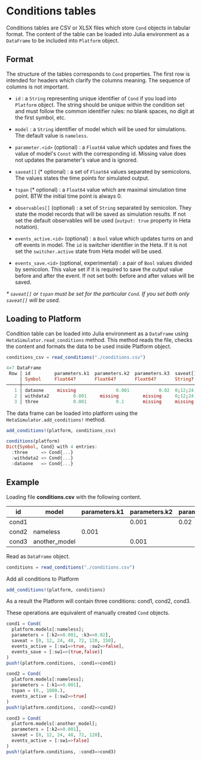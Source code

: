 # Conditions tables

Conditions tables are CSV or XLSX files which store `Cond` objects in tabular format.
The content of the table can be loaded into Julia environment as a `DataFrame` to be included into `Platform` object.

## Format

The structure of the tables corresponds to `Cond` properties.
The first row is intended for headers which clarify the columns meaning. The sequence of columns is not important.

- `id` : a `String` representing unique identifier of `Cond` if you load into `Platform` object. The string should be unique within the condition set and must follow the common identifier rules: no blank spaces, no digit at the first symbol, etc.

- `model` : a `String` identifier of model which will be used for simulations. The default value is `nameless`.

- `parameter.<id>` (optional) : a `Float64` value which updates and fixes the value of model's `Const` with the corresponding id. Missing value does not updates the parameter's value and is ignored.

- `saveat[]` (* optional) : a set of `Float64` values separated by semicolons. The values states the time points for simulated output.

- `tspan` (* optional) : a `Float64` value which are maximal simulation time point. BTW the initial time point is always 0.

- `observables[]` (optional) : a set of `String` separated by semicolon. They state the model records that will be saved as simulation results. If not set the default observables will be used (`output: true` property in Heta notation).

- `events_active.<id>` (optional) : a `Bool` value which updates turns on and off events in model. The `id` is switcher identifier in the Heta. If it is not set the `switcher.active` state from Heta model will be used.

- `events_save.<id>` (optional, experimental) : a pair of `Bool` values divided by semicolon. This value set if it is required to save the output value before and after the event. If not set both: before and after values will be saved.

_* `saveat[]` or `tspan` must be set for the particular `Cond`. If you set both only `saveat[]` will be used._

## Loading to Platform

Condition table can be loaded into Julia environment as a `DataFrame` using `HetaSimulator.read_conditions` method. This method reads the file, checks the content and formats the data to be used inside Platform object.

```julia
conditions_csv = read_conditions("./conditions.csv")

4×7 DataFrame
 Row │ id         parameters.k1  parameters.k2  parameters.k3  saveat[]           tspan      observables[] 
     │ Symbol     Float64?       Float64?       Float64?       String?            Float64?   String?       
─────┼─────────────────────────────────────────────────────────────────────────────────────────────────────
   1 │ dataone     missing               0.001           0.02  0;12;24;48;72;120      150.0  missing       
   2 │ withdata2         0.001     missing         missing     0;12;24;48;72;120  missing    missing       
   3 │ three             0.001           0.1       missing     missing                250.0  missing       
```

The data frame can be loaded into platform using the `HetaSimulator.add_conditions!` method.

```julia
add_conditions!(platform, conditions_csv)

conditions(platform)
Dict{Symbol, Cond} with 4 entries:
  :three     => Cond{...}
  :withdata2 => Cond{...} 
  :dataone   => Cond{...}
```

## Example

Loading file __conditions.csv__ with the following content.

id | model | parameters.k1 | parameters.k2 | parameters.k3 | saveat[] | tspan | observables[] | events_active.sw1 | events_active.sw2 | events_save.sw1
--- | --- | --- | --- | --- | --- | --- | --- | --- | --- | ---
cond1 | |  | 0.001 | 0.02 | 0;12;24;48;72;120;150 | | | true | false | true;false
cond2 | nameless | 0.001 |  |  | |  1000 | | | true |
cond3 | another_model | | 0.001  |  | 0;12;24;48;72;120 |  | | false |

Read as `DataFrame` object.

```julia
conditions = read_conditions("./conditions.csv")
```

Add all conditions to Platform

```julia
add_conditions!(platform, conditions)
```

As a result the Platform will contain three conditions: cond1, cond2, cond3.

These operations are equivalent of manually created `Cond` objects.

```julia
cond1 = Cond(
  platform.models[:nameless];
  parameters = [:k2=>0.001, :k3=>0.02],
  saveat = [0, 12, 24, 48, 72, 120, 150],
  events_active = [:sw1=>true, :sw2=>false],
  events_save = [:sw1=>(true,false)]
)
push!(platform.conditions, :cond1=>cond1)

cond2 = Cond(
  platform.models[:nameless];
  parameters = [:k1=>0.001],
  tspan = (0., 1000.),
  events_active = [:sw2=>true]
)
push!(platform.conditions, :cond2=>cond2)

cond3 = Cond(
  platform.models[:another_model];
  parameters = [:k2=>0.001],
  saveat = [0, 12, 24, 48, 72, 120],
  events_active = [:sw1=>false]
)
push!(platform.conditions, :cond3=>cond3)

```
